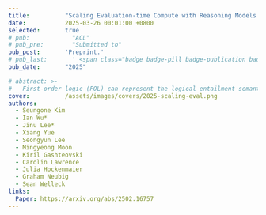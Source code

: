 ```yaml
---
title:          "Scaling Evaluation-time Compute with Reasoning Models as Process Evaluators"
date:           2025-03-26 00:01:00 +0800
selected:       true
# pub:            "ACL"
# pub_pre:        "Submitted to"
pub_post:       'Preprint.'
# pub_last:       ' <span class="badge badge-pill badge-publication badge-success">Spotlight</span>'
pub_date:       "2025"

# abstract: >-
#   First-order logic (FOL) can represent the logical entailment semantics of natural language (NL) sentences, but determining natural language entailment using FOL remains a challenge. To address this, we propose the Entailment-Preserving FOL representations (EPF) task and introduce reference-free evaluation metrics for EPF, the Entailment-Preserving Rate (EPR) family. In EPF, one should generate FOL representations from multi-premise natural language entailment data (e.g. EntailmentBank) so that the automatic prover's result preserves the entailment labels. Experiments show that existing methods for NL-to-FOL translation struggle in EPF. To this extent, we propose a training method specialized for the task, iterative learning-to-rank, which directly optimizes the model's EPR score through a novel scoring function and a learning-to-rank objective. Our method achieves a 1.8-2.7% improvement in EPR and a 17.4-20.6% increase in EPR@16 compared to diverse baselines in three datasets. Further analyses reveal that iterative learning-to-rank effectively suppresses the arbitrariness of FOL representation by reducing the diversity of predicate signatures, and maintains strong performance across diverse inference types and out-of-domain data.
cover:          /assets/images/covers/2025-scaling-eval.png
authors:
  - Seungone Kim
  - Ian Wu*
  - Jinu Lee*
  - Xiang Yue
  - Seongyun Lee
  - Mingyeong Moon
  - Kiril Gashteovski
  - Carolin Lawrence
  - Julia Hockenmaier
  - Graham Neubig
  - Sean Welleck
links:
  Paper: https://arxiv.org/abs/2502.16757
---
```


